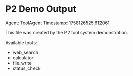 # P2 Demo Output

Agent: ToolAgent
Timestamp: 1758126525.612061

This file was created by the P2 tool system demonstration.

Available tools:
- web_search
- calculator
- file_write
- status_check
